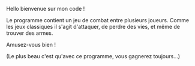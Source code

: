 Hello bienvenue sur mon code ! 

Le programme contient un jeu de combat entre plusieurs joueurs.
Comme les jeux classiques il s'agit d'attaquer, de perdre des vies, et même de trouver des armes. 

Amusez-vous bien ! 

(Le plus beau c'est qu'avec ce programme, vous gagnerez toujours...)